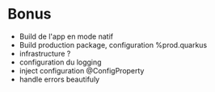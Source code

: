 <!-- .slide: class="transition bg-pink" -->

# Bonus 

- Build de l'app en mode natif
- Build production package, configuration %prod.quarkus
- infrastructure ? 
- configuration du logging
- inject configuration @ConfigProperty
- handle errors beautifuly

